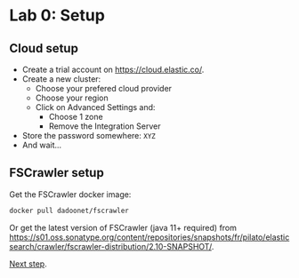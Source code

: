 # Lab 0: Setup

## Cloud setup

* Create a trial account on <https://cloud.elastic.co/>.
* Create a new cluster:
  * Choose your prefered cloud provider
  * Choose your region
  * Click on Advanced Settings and:
    * Choose 1 zone
    * Remove the Integration Server
* Store the password somewhere: `XYZ`
* And wait...

## FSCrawler setup

Get the FSCrawler docker image:

```sh
docker pull dadoonet/fscrawler
```

Or get the latest version of FSCrawler (java 11+ required) from <https://s01.oss.sonatype.org/content/repositories/snapshots/fr/pilato/elasticsearch/crawler/fscrawler-distribution/2.10-SNAPSHOT/>.

[Next step](lab1.md).
